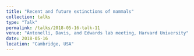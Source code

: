 ```yaml
---
title: "Recent and future extinctions of mammals"
collection: talks
type: "Talk"
permalink: /talks/2018-05-16-talk-11
venue: "Antonelli, Davis, and Edwards lab meeting, Harvard University"
date: 2018-05-16
location: "Cambridge, USA"
---
```

